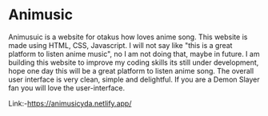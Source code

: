 <h1>Animusic</h1>
Animusuic is a website for otakus how loves anime song. 
This website is made using HTML, CSS, Javascript. 
I will not say like "this is a great platform to listen anime music", no I am not doing that, maybe in future.
I am building this website to improve my coding skills its still under development, hope one day this will be a great platform to listen anime song.
The overall user interface is very clean, simple and delightful. If you are a Demon Slayer fan you will love the user-interface.

Link:-https://animusicyda.netlify.app/
